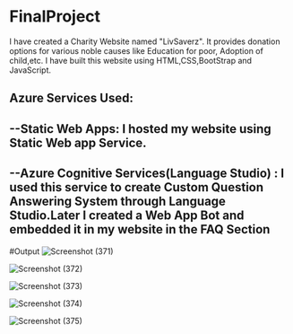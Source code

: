 # FinalProject
I have created a Charity Website named "LivSaverz". It provides donation options for various noble causes like Education for poor, Adoption of child,etc. 
I have built this website using HTML,CSS,BootStrap and JavaScript.

Azure Services Used:
--
--Static Web Apps: I hosted my website using Static Web app Service.
--
--Azure Cognitive Services(Language Studio) : I used this service to create Custom Question Answering System through Language Studio.Later I created a Web App Bot and embedded it in my website in the FAQ Section
--
#Output
![Screenshot (371)](https://user-images.githubusercontent.com/92994005/197768525-522a9404-85fa-4e83-b270-7c40bcbb19d1.png)

![Screenshot (372)](https://user-images.githubusercontent.com/92994005/197770561-87086b82-1571-413f-9d59-ed019a8a3c3f.png)

![Screenshot (373)](https://user-images.githubusercontent.com/92994005/197770592-a1ae9e90-ccd9-494e-9bae-10f1515df876.png)

![Screenshot (374)](https://user-images.githubusercontent.com/92994005/197770617-569d224e-7edb-4910-821e-3277b02090fa.png)

![Screenshot (375)](https://user-images.githubusercontent.com/92994005/197770659-2ef77979-f720-41e1-974b-c5ac5ed7574d.png)
